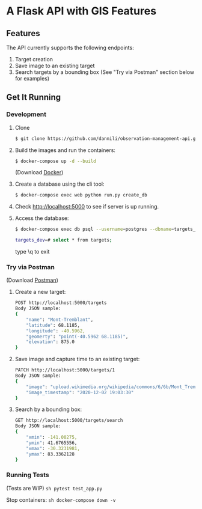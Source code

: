 # A Flask API with GIS Features

## Features

The API currently supports the following endpoints:

1. Target creation
2. Save image to an existing target
3. Search targets by a bounding box
(See "Try via Postman" section below for examples)


## Get It Running

### Development

1. Clone
    ```sh
    $ git clone https://github.com/dannili/observation-management-api.git
    ```

2. Build the images and run the containers:

    ```sh
    $ docker-compose up -d --build
    ```

    (Download [Docker](https://www.docker.com/products/docker-desktop))

3. Create a database using the cli tool:
    ```sh
    $ docker-compose exec web python run.py create_db
    ```

4. Check [http://localhost:5000](http://localhost:5000) to see if server is up running.

5. Access the database:
    ```sh
    $ docker-compose exec db psql --username=postgres --dbname=targets_dev
    ```
    ```sh
    targets_dev=# select * from targets;
    ```
    type \q to exit


### Try via Postman

(Download [Postman](https://www.postman.com/downloads/))

1. Create a new target:
    ```sh
    POST http://localhost:5000/targets
    Body JSON sample:
    {
        "name": "Mont-Tremblant",
        "latitude": 68.1185,
        "longitude": -40.5962,
        "geomerty": "point(-40.5962 68.1185)",
        "elevation": 875.0
    } 
    ```

2. Save image and capture time to an existing target:
    ```sh
    PATCH http://localhost:5000/targets/1
    Body JSON sample:
    {
        "image": "upload.wikimedia.org/wikipedia/commons/6/6b/Mont_Tremblant%2C_Quebec_%286903201864%29.jpg",
        "image_timestamp": "2020-12-02 19:03:30"
	}	 
    ```
3. Search by a bounding box:
    ```sh
    GET http://localhost:5000/targets/search
    Body JSON sample:
    {
        "xmin": -141.00275,
        "ymin": 41.6765556,
        "xmax": -30.3231981,
        "ymax": 83.3362128
    } 
    ```

### Running Tests
(Tests are WIP)
    ```sh
    pytest test_app.py
    ```


Stop containers:
    ```sh
    docker-compose down -v
    ```
